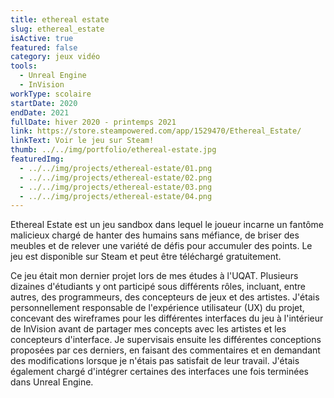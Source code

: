 ```yaml
---
title: ethereal estate
slug: ethereal_estate
isActive: true
featured: false
category: jeux vidéo
tools:
  - Unreal Engine
  - InVision
workType: scolaire
startDate: 2020
endDate: 2021
fullDate: hiver 2020 - printemps 2021
link: https://store.steampowered.com/app/1529470/Ethereal_Estate/
linkText: Voir le jeu sur Steam!
thumb: ../../img/portfolio/ethereal-estate.jpg
featuredImg:
  - ../../img/projects/ethereal-estate/01.png
  - ../../img/projects/ethereal-estate/02.png
  - ../../img/projects/ethereal-estate/03.png
  - ../../img/projects/ethereal-estate/04.png
---
```


Ethereal Estate est un jeu sandbox dans lequel le joueur incarne un fantôme malicieux chargé de hanter des humains sans
méfiance, de briser des meubles et de relever une variété de défis pour accumuler des points. Le jeu est disponible sur
Steam et peut être téléchargé gratuitement.

Ce jeu était mon dernier projet lors de mes études à l'UQAT. Plusieurs dizaines d'étudiants y ont participé sous
différents rôles, incluant, entre autres, des programmeurs, des concepteurs de jeux et des artistes. J'étais
personnellement responsable de l'expérience utilisateur (UX) du projet, concevant des wireframes pour les différentes
interfaces du jeu
à l'intérieur de InVision avant de partager mes concepts avec les artistes et les concepteurs d'interface. Je
supervisais ensuite les différentes conceptions proposées par ces derniers, en faisant des commentaires
et en demandant des modifications lorsque je n'étais pas satisfait de leur travail. J'étais également chargé d'intégrer
certaines des interfaces une fois terminées dans Unreal Engine.